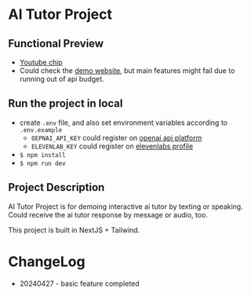 # AI Tutor Project

## Functional Preview

-   [Youtube chip](https://youtu.be/5TLIyPAhq30)
-   Could check the [demo website](https://ai-chat-tutor.vercel.app), but main features might fail due to running out of api budget.

## Run the project in local

-   create `.env` file, and also set environment variables according to `.env.example`
    -   `OEPNAI_API_KEY` could register on [openai api platform](https://platform.openai.com/api-keys)
    -   `ELEVENLAB_KEY` could register on [elevenlabs profile](https://elevenlabs.io/api)
-   `$ npm install`
-   `$ npm run dev`

## Project Description

AI Tutor Project is for demoing interactive ai tutor by texting or speaking. Could receive the ai tutor response by message or audio, too.

This project is built in NextJS + Tailwind.

# ChangeLog

-   20240427 - basic feature completed
